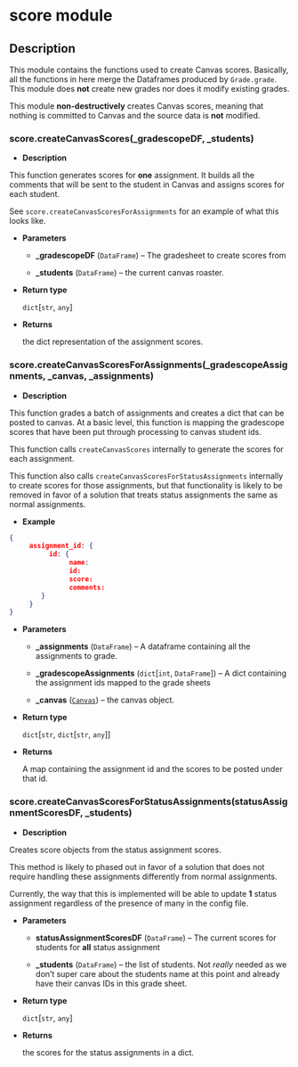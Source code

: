 # score module

## Description

This module contains the functions used to create Canvas scores. Basically,
all the functions in here merge the Dataframes produced by `Grade.grade`.
This module does **not** create new grades nor does it modify existing grades.

This module **non-destructively** creates Canvas scores, meaning that nothing is committed to Canvas
and the source data is **not** modified.


### score.createCanvasScores(_gradescopeDF, _students)

* **Description**


This function generates scores for **one** assignment. It builds all the comments that will be sent to the student
in Canvas and assigns scores for each student.

See `score.createCanvasScoresForAssignments` for an example of what this looks like.


* **Parameters**

    * **_gradescopeDF** (`DataFrame`) – The gradesheet to create scores from

    * **_students** (`DataFrame`) – the current canvas roaster.



* **Return type**

    `dict`[`str`, `any`]



* **Returns**

    the dict representation of the assignment scores.



### score.createCanvasScoresForAssignments(_gradescopeAssignments, _canvas, _assignments)

* **Description**


This function grades a batch of assignments and creates a dict that can be posted to canvas. At a basic level,
this function is mapping the gradescope scores that have been put through processing to canvas student ids.

This function calls `createCanvasScores` internally to generate the scores for each assignment.

This function also calls `createCanvasScoresForStatusAssignments` internally to create scores for those
assignments, but that functionality is likely to be removed in favor of a solution that treats status assignments
the same as normal assignments.


* **Example**


```json
{
     assignment_id: {
          id: {
               name:
               id:
               score:
               comments:
        }
     }
}
```


* **Parameters**
    
    * **_assignments** (`DataFrame`) – A dataframe containing all the assignments to grade.

    * **_gradescopeAssignments** (`dict`[`int`, `DataFrame`]) – A dict containing the assignment ids mapped to the grade sheets

    * **_canvas** ([`Canvas`](../Canvas.md#Canvas.Canvas)) – the canvas object.



* **Return type**

    `dict`[`str`, `dict`[`str`, `any`]]



* **Returns**

    A map containing the assignment id and the scores to be posted under that id.



### score.createCanvasScoresForStatusAssignments(statusAssignmentScoresDF, _students)

* **Description**


Creates score objects from the status assignment scores.

This method is likely to phased out in favor of a solution that does not require handling these assignments
differently from normal assignments.

Currently, the way that this is implemented will be able to update **1** status assignment regardless of the
presence of many in the config file.


* **Parameters**
    
    * **statusAssignmentScoresDF** (`DataFrame`) – The current scores for students for **all** status assignment

    * **_students** (`DataFrame`) – the list of students. Not *really* needed as we don’t super care about the students name at this
    point and already have their canvas IDs in this grade sheet.


* **Return type**

    `dict`[`str`, `any`]



* **Returns**

    the scores for the status assignments in a dict.
